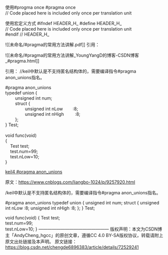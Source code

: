 使用#progma once
#pragma once  
// Code placed here is included only once per translation unit 

使用宏定义方式
#ifndef HEADER_H_ 
#define HEADER_H_  
// Code placed here is included only once per translation unit  
#endif // HEADER_H_  


![[未命名/#pragma的常用方法讲解.pdf]]
引用：

![[未命名/#pragma的常用方法讲解_YoungYangD的博客-CSDN博客_#pragma.html]]

引用：
//keil中默认是不支持匿名结构体的，需要编译指令#pragma anon_unions指名。

#pragma anon_unions    
typedef union {    
        unsigned int num;    
        struct {    
                unsigned int nLow        :8;    
                unsigned int nHigh         :8;    
        };    
} Test;    
    
void func(void)    
{    
    Test test;    
    test.num=99;    
    test.nLow=10;    
}

[keil4 #pragma anon_unions](http://www.bubuko.com/infodetail-2669392.html "keil4  #pragma anon_unions,bubuko.com")

原文：https://www.cnblogs.com/liangbo-1024/p/9257920.html



/keil中默认是不支持匿名结构体的，需要编译指令#pragma anon_unions指名。

#pragma anon_unions 
typedef union { 
        unsigned int num; 
        struct { 
                unsigned int nLow        :8; 
                unsigned int nHigh         :8; 
        }; 
} Test; 
 
void func(void) 
{ 
    Test test;  
    test.num=99;  
    test.nLow=10; 
}
————————————————
版权声明：本文为CSDN博主「AndyCheng_hgcc」的原创文章，遵循CC 4.0 BY-SA版权协议，转载请附上原文出处链接及本声明。
原文链接：https://blog.csdn.net/chengde6896383/article/details/72529241